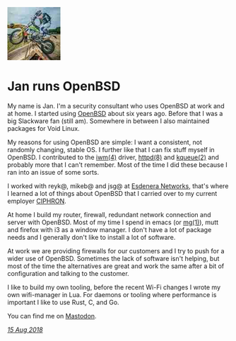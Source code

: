 <p><a href="/" alt="avatar" title="home page"><img src="js.jpeg" class="w3"></a></p>

# Jan runs OpenBSD

My name is Jan. I'm a security consultant who uses OpenBSD at work
and at home.  I started using [OpenBSD] about six years ago. Before
that I was a big Slackware fan (still am).  Somewhere in between I
also maintained packages for Void Linux.

My reasons for using OpenBSD are simple: I want a consistent, not
randomly changing, stable OS.  I further like that I can fix stuff
myself in OpenBSD.  I contributed to the [iwm(4)] driver, [httpd(8)]
and [kqueue(2)] and probably more that I can't remember.  Most of
the time I did these because I ran into an issue of some sorts.

I worked with reyk@, mikeb@ and jsg@ at [Esdenera Networks], that's
where I learned a lot of things about OpenBSD that I carried over
to my current employer [CIPHRON].

At home I build my router, firewall, redundant network connection
and server with OpenBSD.  Most of my time I spend in emacs (or
[mg(1)]), mutt and firefox with i3 as a window manager. I don't
have a lot of package needs and I generally don't like to install
a lot of software.

At work we are providing firewalls for our customers and I try to
push for a wider use of OpenBSD. Sometimes the lack of software
isn't helping, but most of the time the alternatives are great and
work the same after a bit of configuration and talking to the
customer.

I like to build my own tooling, before the recent Wi-Fi changes I
wrote my own wifi-manager in Lua. For daemons or tooling where
performance is important I like to use Rust, C, and Go.

You can find me on [Mastodon](https://x0r.be/@js).

_[15 Aug 2018](/raw/people/js.md)_

[CIPHRON]: https://www.ciphron.de/
[Esdenera Networks]: https://www.esdenera.com/
[OpenBSD]: https://www.openbsd.org/
[httpd(8)]: https://man.openbsd.org/httpd.8
[iwm(4)]: https://man.openbsd.org/iwm.4
[kqueue(2)]: https://man.openbsd.org/kqueue.2
[mg(1)]: https://man.openbsd.org/mg.1
